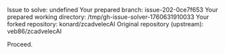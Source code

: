 Issue to solve: undefined
Your prepared branch: issue-202-0ce7f653
Your prepared working directory: /tmp/gh-issue-solver-1760631910033
Your forked repository: konard/zcadvelecAI
Original repository (upstream): veb86/zcadvelecAI

Proceed.